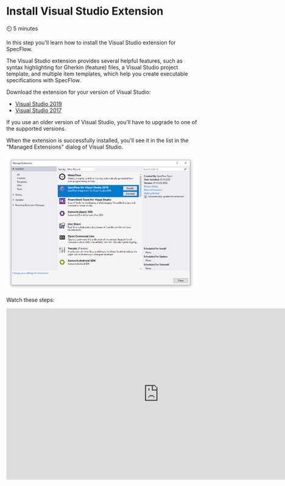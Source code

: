 Install Visual Studio Extension
===============================

⏲️ 5 minutes

In this step you'll learn how to install the Visual Studio extension for SpecFlow.

The Visual Studio extension provides several helpful features, such as syntax highlighting for Gherkin (feature) files, a Visual Studio project template, and multiple item templates, which help you create executable specifications with SpecFlow.

Download the extension for your version of Visual Studio:

- [Visual Studio 2019](https://marketplace.visualstudio.com/items?itemName=TechTalkSpecFlowTeam.SpecFlowForVisualStudio)
- [Visual Studio 2017](https://marketplace.visualstudio.com/items?itemName=TechTalkSpecFlowTeam.SpecFlowforVisualStudio2017)

If you use an older version of Visual Studio, you'll have to upgrade to one of the supported versions.

When the extension is successfully installed, you'll see it in the list in the "Managed Extensions" dialog of Visual Studio.

![Managed Extensions Dialog - Exstension Installed](../_static/step1/extension_dialog_installed.png)

Watch these steps:

<iframe width="800" height="450" src="https://www.youtube-nocookie.com/embed/QBQbJwYB4Po" frameborder="0" allow="accelerometer; autoplay; clipboard-write; encrypted-media; gyroscope; picture-in-picture" allowfullscreen></iframe>
